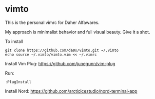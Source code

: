 # vimto

This is the personal vimrc for Daher Alfawares.

My approach is minimalist behavior and full visual beauty. Give it a shot.

To install
```
git clone https://github.com/da0x/vimto.git ~/.vimto
echo source ~/.vimto/vimto.vim << ~/.vimrc
```

Install Vim Plug: https://github.com/junegunn/vim-plug

Run:
```
:PlugInstall
```

Install Nord: https://github.com/arcticicestudio/nord-terminal-app
